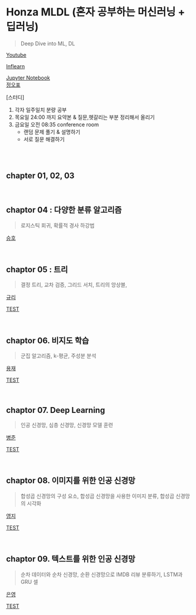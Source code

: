 # Honza MLDL (혼자 공부하는 머신러닝 + 딥러닝)
> Deep Dive into ML, DL

[Youtube](https://www.youtube.com/playlist?list=PLJN246lAkhQjoU0C4v8FgtbjOIXxSs_4Q)

[Inflearn](https://www.inflearn.com/course/%ED%98%BC%EC%9E%90%EA%B3%B5%EB%B6%80-%EB%A8%B8%EC%8B%A0%EB%9F%AC%EB%8B%9D-%EB%94%A5%EB%9F%AC%EB%8B%9D)

[Jupyter Notebook](https://github.com/rickiepark/hg-mldl)
<br>
[정오표](https://tensorflow.blog/hg-mldl/)
<br>

[스터디]

1. 각자 일주일치 분량 공부
2. 목요일 24:00 까지 요약본 & 질문,헷갈리는 부분 정리해서 올리기
3. 금요일 오전 08:35 conference room
   - 랜덤 문제 풀기 & 설명하기
   - 서로 질문 해결하기

<br>

<br>

## chapter 01, 02, 03



<br>

## chaptor 04 : 다양한 분류 알고리즘

> 로지스틱 회귀, 확률적 경사 하강법

[승호](https://github.com/HANARONE/BookZzang/blob/main/Honza_MLDL/4/7%205%EB%B0%9C%ED%91%9C.pdf)



<br>

## chaptor 05 : 트리

>  결정 트리, 교차 검증, 그리드 서치, 트리의 앙상블,

[규리]()

[  TEST ](https://github.com/HANARONE/BookZzang/blob/main/Honza_MLDL/5/TEST.md)





<br>

## chaptor 06. 비지도 학습 

> 군집 알고리즘, k-평균, 주성분 분석

[용재]()

[TEST]()







<br>

## chaptor 07. Deep Learning

> 인공 신경망, 심층 신경망, 신경망 모델 훈련

[병준]()

[TEST]()





<br>

## chaptor 08. 이미지를 위한 인공 신경망

> 합성곱 신경망의 구성 요소, 합성곱 신경망을 사용한 이미지 분류, 합성곱 신경망의 시각화

[영지]()

[TEST]()



<br>

## chaptor 09. 텍스트를 위한 인공 신경망 

> 순차 데이터와 순차 신경망, 순환 신경망으로 IMDB 리뷰 분류하기, LSTM과 GRU 셀

[은영]()

[TEST]()
